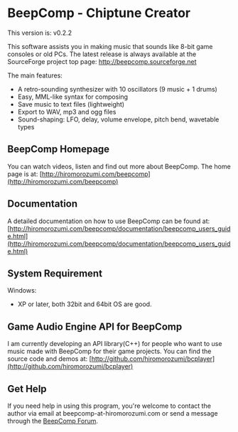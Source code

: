 BeepComp - Chiptune Creator
===========================

This version is: v0.2.2

This software assists you in making music that sounds like 8-bit game consoles or old PCs.
The latest release is always available at the SourceForge project top page:
http://beepcomp.sourceforge.net

The main features:
- A retro-sounding synthesizer with 10 oscillators (9 music + 1 drums)
- Easy, MML-like syntax for composing
- Save music to text files (lightweight)
- Export to WAV, mp3 and ogg files
- Sound-shaping: LFO, delay, volume envelope, pitch bend, wavetable types

BeepComp Homepage
-----------------

You can watch videos, listen and find out more about BeepComp. The home page is at:
[http://hiromorozumi.com/beepcomp](http://hiromorozumi.com/beepcomp)

Documentation
-------------

A detailed documentation on how to use BeepComp can be found at:
[http://hiromorozumi.com/beepcomp/documentation/beepcomp_users_guide.html](http://hiromorozumi.com/beepcomp/documentation/beepcomp_users_guide.html)

System Requirement
------------------

Windows:
- XP or later, both 32bit and 64bit OS are good.

Game Audio Engine API for BeepComp
----------------------------------

I am currently developing an API library(C++) for people who want to use music made with BeepComp for their game projects. You can find the source code and demos at:
[http://github.com/hiromorozumi/bcplayer](http://github.com/hiromorozumi/bcplayer)

Get Help
--------

If you need help in using this program, you're welcome to contact the author via email at beepcomp-at-hiromorozumi.com or send a message through the [BeepComp Forum](http://beepcomp.freeforums.net/).
